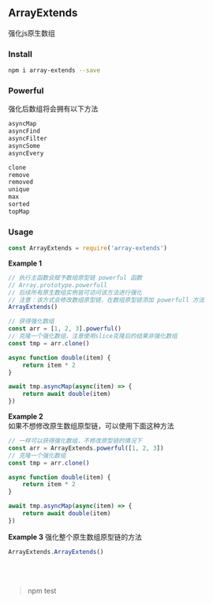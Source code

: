 ArrayExtends
---
强化js原生数组

### Install
```sh
npm i array-extends --save
```

### Powerful
强化后数组将会拥有以下方法
```js
asyncMap
asyncFind
asyncFilter
asyncSome
asyncEvery

clone
remove
removed
unique
max
sorted
topMap
```

### Usage
```js
const ArrayExtends = require('array-extends')
```

**Example 1** 
```js
// 执行主函数会赋予数组原型链 powerful 函数
// Array.prototype.powerfull
// 后续所有原生数组实例皆可访问该方法进行强化
// 注意：该方式会修改数组原型链，在数组原型链添加 powerfull 方法
ArrayExtends()

// 获得强化数组
const arr = [1, 2, 3].powerful()
// 克隆一个强化数组，注意使用slice克隆后的结果非强化数组
const tmp = arr.clone()

async function double(item) {
    return item * 2
}

await tmp.asyncMap(async(item) => {
    return await double(item)
})
```

**Example 2**  
如果不想修改原生数组原型链，可以使用下面这种方法
```js
// 一样可以获得强化数组，不修改原型链的情况下
const arr = ArrayExtends.powerful([1, 2, 3])
// 克隆一个强化数组
const tmp = arr.clone()

async function double(item) {
    return item * 2
}

await tmp.asyncMap(async(item) => {
    return await double(item)
})
```

**Example 3** 
强化整个原生数组原型链的方法
```js
ArrayExtends.ArrayExtends()
```
<br />
<br />  

> npm test

<br />  
<br />  

